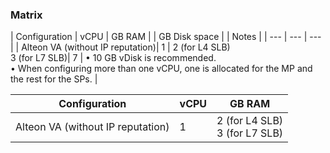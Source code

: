 ### Matrix

| Configuration | vCPU | GB RAM | | GB Disk space | | Notes |
| --- | --- | --- |
| Alteon VA (without IP reputation)| 1 | 2 (for L4 SLB) <br> 3 (for L7 SLB)| 7 | • 10 GB vDisk is recommended. <br>
• When configuring more than one vCPU, one is allocated for the  MP and the rest for the SPs. |

| Configuration | vCPU |  GB RAM  |
| --- | --- | --- |
| Alteon VA (without IP reputation) | 1 | 2 (for L4 SLB) <br> 3 (for L7 SLB) | 7 |
